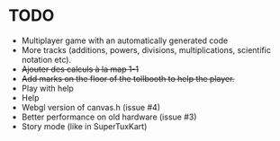 # TODO

* Multiplayer game with an automatically generated code
* More tracks (additions, powers, divisions, multiplications, scientific notation etc).
* ~~Ajouter des calculs à la map 1-1~~
* ~~Add marks on the floor of the tollbooth to help the player.~~
* Play with help
* Help
* Webgl version of canvas.h (issue #4)
* Better performance on old hardware (issue #3)
* Story mode (like in SuperTuxKart)
